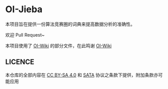 # OI-Jieba

本项目旨在提供一份算法竞赛圈的词典来提高数据分析的准确性。

欢迎 Pull Request~

本项目使用了 [OI-Wiki] 的部分文件，在此鸣谢 [OI-Wiki]

## LICENCE

本仓库的全部内容在 [CC BY-SA 4.0] 和 [SATA] 协议之条款下提供，附加条款亦可能应用

[OI-Wiki]: https://oi-wiki.org
[CC BY-SA 4.0]: https://creativecommons.org/licenses/by-sa/4.0/deed.zh
[SATA]: https://github.com/zTrix/sata-license
